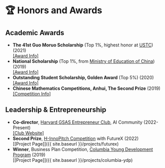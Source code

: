 # 🏆 Honors and Awards

## Academic Awards
- **The 41st Guo Moruo Scholarship** (Top 1%, highest honor at [USTC](https://en.ustc.edu.cn/)) (2021)  
  [[Award Info]](http://en.sa.ustc.edu.cn/2021/0915/c17617a506893/page.htm)
- **National Scholarship** (Top 1%, from [Ministry of Education of China](http://en.moe.gov.cn/)) (2019)  
  [[Award Info]](http://en.moe.gov.cn/documents/scholarships/)
- **Outstanding Student Scholarship, Golden Award** (Top 5%) (2020)  
  [[Award Info]](http://en.sa.ustc.edu.cn/scholarships.html)
- **Chinese Mathematics Competitions, Anhui, The Second Prize** (2019)  
  [[Competition Info]](http://www.cmathc.cn/)


## Leadership & Entrepreneurship
- **Co-director**, [Harvard GSAS Entrepreneur Club](https://gsas.harvard.edu/student-life/harvard-resources/graduate-student-organizations), AI Community (2022-Present)  
  [[Club Website]](https://www.harvardgsasec.org/)
- **Second Prize**, [H-InnoPitch Competition](https://innovationlabs.harvard.edu/) with FutureX (2022)  
  [[Project Page]]({{ site.baseurl }}/projects/futurex)
- **Winner**, Business Plan Competition, [Columbia Young Development Program](https://www8.gsb.columbia.edu/entrepreneurship/) (2019)  
  [[Project Page]]({{ site.baseurl }}/projects/columbia-ydp)

